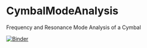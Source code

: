 # CymbalModeAnalysis
Frequency and Resonance Mode Analysis of a Cymbal

[![Binder](http://mybinder.org/badge.svg)](http://mybinder.org:/repo/blendergithub/cymbalmodeanalysis)
